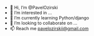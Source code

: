- 👋 Hi, I’m @PavelOzirski
- 👀 I’m interested in ...
- 🌱 I’m currently learning Python/django
- 💞️ I’m looking to collaborate on ...
- 📫 Reach me pavelozirskii@gmail.com

<!---
PavelOzz/PavelOzz is a ✨ special ✨ repository because its `README.md` (this file) appears on your GitHub profile.
You can click the Preview link to take a look at your changes.
--->
